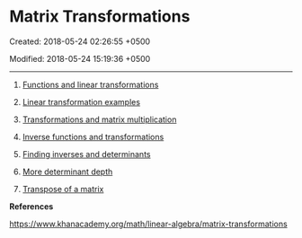 # Matrix Transformations

Created: 2018-05-24 02:26:55 +0500

Modified: 2018-05-24 15:19:36 +0500

---

1.  [Functions and linear transformations](https://www.khanacademy.org/math/linear-algebra/matrix-transformations#linear-transformations)

2.  [Linear transformation examples](https://www.khanacademy.org/math/linear-algebra/matrix-transformations#lin-trans-examples)

3.  [Transformations and matrix multiplication](https://www.khanacademy.org/math/linear-algebra/matrix-transformations#composition-of-transformations)

4.  [Inverse functions and transformations](https://www.khanacademy.org/math/linear-algebra/matrix-transformations#inverse-transformations)

5.  [Finding inverses and determinants](https://www.khanacademy.org/math/linear-algebra/matrix-transformations#inverse-of-matrices)

6.  [More determinant depth](https://www.khanacademy.org/math/linear-algebra/matrix-transformations#determinant-depth)

7.  [Transpose of a matrix](https://www.khanacademy.org/math/linear-algebra/matrix-transformations#matrix-transpose)



**References**

<https://www.khanacademy.org/math/linear-algebra/matrix-transformations>
